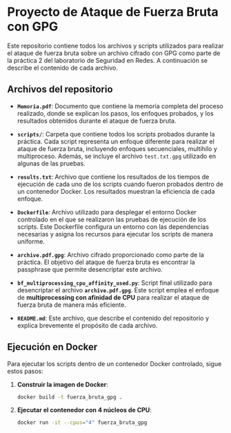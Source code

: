 # Proyecto de Ataque de Fuerza Bruta con GPG

Este repositorio contiene todos los archivos y scripts utilizados para realizar el ataque de fuerza bruta sobre un archivo cifrado con GPG como parte de la práctica 2 del laboratorio de Seguridad en Redes. A continuación se describe el contenido de cada archivo.

## Archivos del repositorio

- **`Memoria.pdf`**: Documento que contiene la memoria completa del proceso realizado, donde se explican los pasos, los enfoques probados, y los resultados obtenidos durante el ataque de fuerza bruta.

- **`scripts/`**: Carpeta que contiene todos los scripts probados durante la práctica. Cada script representa un enfoque diferente para realizar el ataque de fuerza bruta, incluyendo enfoques secuenciales, multihilo y multiproceso. Además, se incluye el archivo `test.txt.gpg` utilizado en algunas de las pruebas.

- **`results.txt`**: Archivo que contiene los resultados de los tiempos de ejecución de cada uno de los scripts cuando fueron probados dentro de un contenedor Docker. Los resultados muestran la eficiencia de cada enfoque.

- **`Dockerfile`**: Archivo utilizado para desplegar el entorno Docker controlado en el que se realizaron las pruebas de ejecución de los scripts. Este Dockerfile configura un entorno con las dependencias necesarias y asigna los recursos para ejecutar los scripts de manera uniforme.

- **`archive.pdf.gpg`**: Archivo cifrado proporcionado como parte de la práctica. El objetivo del ataque de fuerza bruta es encontrar la passphrase que permite desencriptar este archivo.

- **`bf_multiprocessing_cpu_affinity_used.py`**: Script final utilizado para desencriptar el archivo **`archive.pdf.gpg`**. Este script emplea el enfoque de **multiprocessing con afinidad de CPU** para realizar el ataque de fuerza bruta de manera más eficiente.

- **`README.md`**: Este archivo, que describe el contenido del repositorio y explica brevemente el propósito de cada archivo.

## Ejecución en Docker

Para ejecutar los scripts dentro de un contenedor Docker controlado, sigue estos pasos:

1. **Construir la imagen de Docker**:
   ```bash
   docker build -t fuerza_bruta_gpg .

2. **Ejecutar el contenedor con 4 núcleos de CPU**:
    ```bash
    docker run -it --cpus="4" fuerza_bruta_gpg